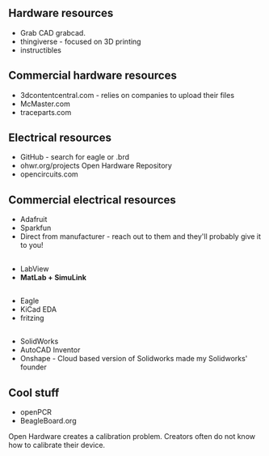 
## Hardware resources
* Grab CAD grabcad.
* thingiverse - focused on 3D printing
* instructibles

## Commercial hardware resources
* 3dcontentcentral.com - relies on companies to upload their files
* McMaster.com
* traceparts.com

## Electrical resources
* GitHub - search for eagle or .brd
* ohwr.org/projects Open Hardware Repository
* opencircuits.com

## Commercial electrical resources
* Adafruit
* Sparkfun
* Direct from manufacturer - reach out to them and they'll probably give it to you!

##
* LabView
* **MatLab + SimuLink**

## 
* Eagle
* KiCad EDA
* fritzing

##
* SolidWorks
* AutoCAD Inventor
* Onshape - Cloud based version of Solidworks made my Solidworks' founder


## Cool stuff
* openPCR
* BeagleBoard.org


Open Hardware creates a calibration problem. Creators often do not know how to calibrate their device.
